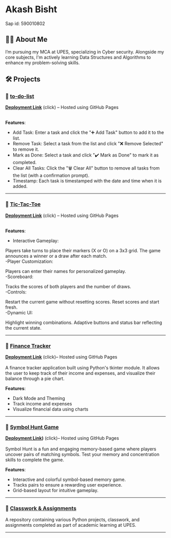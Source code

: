 # Akash Bisht
 Sap id: 590010802

## 👨‍💻 About Me  
I’m pursuing my MCA at UPES, specializing in Cyber security. Alongside my core subjects, I'm actively learning Data Structures and Algorithms to enhance my problem-solving skills.

## 🛠 Projects  
### ⿡ [to-do-list](https://github.com/akashbisht20040/to-do-list.git)
**[Deployment Link](https://akashbisht20040.github.io/to-do-list/)** (click) – Hosted using GitHub Pages <br><br>

**Features**:  
- Add Task: Enter a task and click the "➕ Add Task" button to add it to the list.
- Remove Task: Select a task from the list and click "❌ Remove Selected" to remove it.
- Mark as Done: Select a task and click "✔️ Mark as Done" to mark it as completed.
- Clear All Tasks: Click the "🗑️ Clear All" button to remove all tasks from the list (with a confirmation prompt).
- Timestamp: Each task is timestamped with the date and time when it is added.

  
---

### ⿢ [Tic-Tac-Toe](https://github.com/akashbisht20040/Tic-tac-toe_game-.git)
**[Deployment Link](https://akashbisht20040.github.io/Tic-tac-toe_game-/)** (click) – Hosted using GitHub Pages <br><br>

 
 **Features**:
 - Interactive Gameplay:

Players take turns to place their markers (X or O) on a 3x3 grid.
The game announces a winner or a draw after each match.<br>
 -Player Customization:

Players can enter their names for personalized gameplay.<br>
 -Scoreboard:

Tracks the scores of both players and the number of draws.<br>
 -Controls:

Restart the current game without resetting scores.
Reset scores and start fresh.<br>
 -Dynamic UI:

Highlight winning combinations.
Adaptive buttons and status bar reflecting the current state.<br>
 
 ---

### ⿣ [Finance Tracker](https://github.com/divyansshu/Finance-Tracker)  
**[Deployment Link](https://divyansshu.github.io/Finance-Tracker/)** (click)– Hosted using GitHub Pages<br><br>
A finance tracker application built using Python's tkinter module. It allows the user to keep track of their income and expenses, and visualize their balance through a pie chart.

**Features**:  
- Dark Mode and Theming
- Track income and expenses
- Visualize financial data using charts
  
---

### ⿤ [Symbol Hunt Game](https://github.com/divyansshu/Symbol-Hunt)  
**[Deployment Link](https://divyansshu.github.io/Symbol-Hunt/))** (click)– Hosted using GitHub Pages<br><br> 
Symbol Hunt is a fun and engaging memory-based game where players uncover pairs of matching symbols. Test your memory and concentration skills to complete the game.

**Features**:  
- Interactive and colorful symbol-based memory game.
- Tracks pairs to ensure a rewarding user experience.
- Grid-based layout for intuitive gameplay.
  
---

### ⿦ [Classwork & Assignments](https://github.com/divyansshu/python/tree/main/upes%20python%20class%20assignment)  
A repository containing various Python projects, classwork, and assignments completed as part of academic learning at UPES.

---
